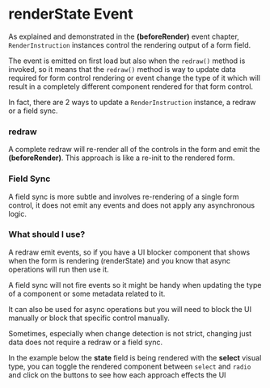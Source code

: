 # renderState Event

As explained and demonstrated in the **(beforeRender)** event chapter,
`RenderInstruction` instances control the rendering output of a form
field.

The event is emitted on first load but also when the `redraw()` method
is invoked, so it means that the `redraw()` method is way to update
data required for form control rendering or event change the type of
it which will result in a completely different component rendered for
that form control.
 
In fact, there are 2 ways to update a `RenderInstruction` instance,
a redraw or a field sync.

### redraw
A complete redraw will re-render all of the controls in the form and
emit the **(beforeRender)**. This approach is like a re-init to the
rendered form.

### Field Sync
A field sync is more subtle and involves re-rendering of a single form
control, it does not emit any events and does not apply any asynchronous
logic.

### What should I use?
A redraw emit events, so if you have a UI blocker component that shows
when the form is rendering (renderState) and you know that async
operations will run then use it.

A field sync will not fire events so it might be handy when updating
the type of a component or some metadata related to it.

It can also be used for async operations but you will need to block the
UI manually or block that specific control manually.

Sometimes, especially when change detection is not strict, changing just
data does not require a redraw or a field sync.

In the example below the **state** field is being rendered with the
**select** visual type, you can toggle the rendered component between
`select` and `radio` and click on the buttons to see how each approach
effects the UI
